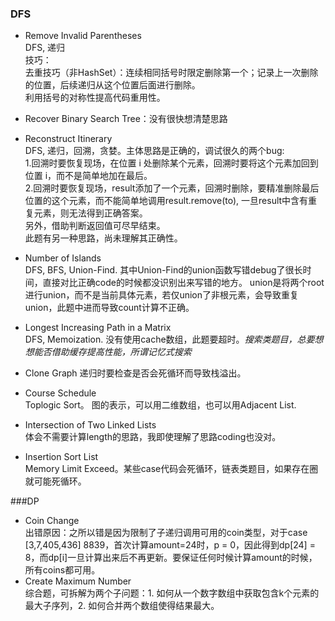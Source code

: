 ### DFS
* Remove Invalid Parentheses  
DFS, 递归  
技巧：  
去重技巧（非HashSet）：连续相同括号时限定删除第一个；记录上一次删除的位置，后续递归从这个位置后面进行删除。  
利用括号的对称性提高代码重用性。  

* Recover Binary Search Tree：没有很快想清楚思路  

* Reconstruct Itinerary  
DFS, 递归，回溯，贪婪。主体思路是正确的，调试很久的两个bug:  
1.回溯时要恢复现场，在位置 i 处删除某个元素，回溯时要将这个元素加回到位置 i，而不是简单地加在最后。  
2.回溯时要恢复现场，result添加了一个元素，回溯时删除，要精准删除最后位置的这个元素，而不能简单地调用result.remove(to), 一旦result中含有重复元素，则无法得到正确答案。  
另外，借助判断返回值可尽早结束。  
此题有另一种思路，尚未理解其正确性。  

* Number of Islands  
DFS, BFS, Union-Find. 其中Union-Find的union函数写错debug了很长时间，直接对比正确code的时候都没识别出来写错的地方。
union是将两个root进行union，而不是当前具体元素，若仅union了非根元素，会导致重复union，此题中进而导致count计算不正确。

* Longest Increasing Path in a Matrix  
DFS, Memoization. 没有使用cache数组，此题要超时。*搜索类题目，总要想想能否借助缓存提高性能，所谓记忆式搜索*

* Clone Graph
递归时要检查是否会死循环而导致栈溢出。

* Course Schedule  
Toplogic Sort。 图的表示，可以用二维数组，也可以用Adjacent List.

* Intersection of Two Linked Lists  
体会不需要计算length的思路，我即使理解了思路coding也没对。

* Insertion Sort List  
Memory Limit Exceed。某些case代码会死循环，链表类题目，如果存在圈就可能死循环。

###DP
* Coin Change  
出错原因：之所以错是因为限制了子递归调用可用的coin类型，对于case [3,7,405,436] 8839，首次计算amount=24时，p = 0，因此得到dp[24] = 8，而dp[i]一旦计算出来后不再更新。要保证任何时候计算amount的时候，所有coins都可用。
* Create Maximum Number  
综合题，可拆解为两个子问题：1. 如何从一个数字数组中获取包含k个元素的最大子序列，2. 如何合并两个数组使得结果最大。  

